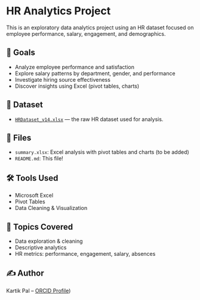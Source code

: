 # HR Analytics Project

This is an exploratory data analytics project using an HR dataset focused on employee performance, salary, engagement, and demographics.

## 🧠 Goals

- Analyze employee performance and satisfaction
- Explore salary patterns by department, gender, and performance
- Investigate hiring source effectiveness
- Discover insights using Excel (pivot tables, charts)

## 📂 Dataset

- [`HRDataset_v14.xlsx`](./data/HRDataset_v14.xlsx) — the raw HR dataset used for analysis.

## 📁 Files

- `summary.xlsx`: Excel analysis with pivot tables and charts (to be added)
- `README.md`: This file!

## 🛠 Tools Used

- Microsoft Excel
- Pivot Tables
- Data Cleaning & Visualization

## 🧩 Topics Covered

- Data exploration & cleaning
- Descriptive analytics
- HR metrics: performance, engagement, salary, absences

## ✍️ Author

Kartik Pal – [ORCID Profile](https://orcid.org/0009-0002-4724-331X))
